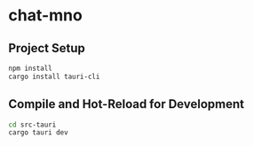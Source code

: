 # chat-mno

## Project Setup

```sh
npm install
cargo install tauri-cli
```

## Compile and Hot-Reload for Development

```sh
cd src-tauri
cargo tauri dev
```
